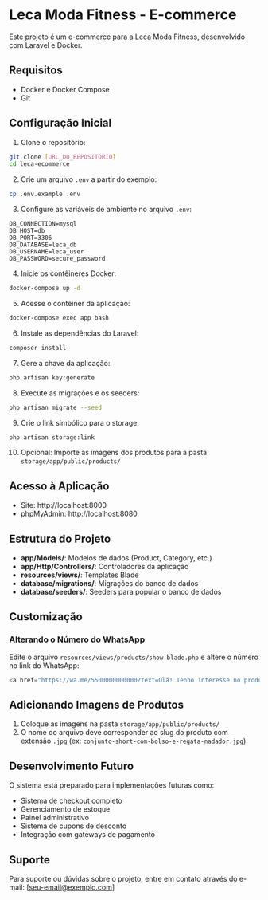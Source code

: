 # Leca Moda Fitness - E-commerce

Este projeto é um e-commerce para a Leca Moda Fitness, desenvolvido com Laravel e Docker.

## Requisitos

- Docker e Docker Compose
- Git

## Configuração Inicial

1. Clone o repositório:
```bash
git clone [URL_DO_REPOSITORIO]
cd leca-ecommerce
```

2. Crie um arquivo `.env` a partir do exemplo:
```bash
cp .env.example .env
```

3. Configure as variáveis de ambiente no arquivo `.env`:
```
DB_CONNECTION=mysql
DB_HOST=db
DB_PORT=3306
DB_DATABASE=leca_db
DB_USERNAME=leca_user
DB_PASSWORD=secure_password
```

4. Inicie os contêineres Docker:
```bash
docker-compose up -d
```

5. Acesse o contêiner da aplicação:
```bash
docker-compose exec app bash
```

6. Instale as dependências do Laravel:
```bash
composer install
```

7. Gere a chave da aplicação:
```bash
php artisan key:generate
```

8. Execute as migrações e os seeders:
```bash
php artisan migrate --seed
```

9. Crie o link simbólico para o storage:
```bash
php artisan storage:link
```

10. Opcional: Importe as imagens dos produtos para a pasta `storage/app/public/products/`

## Acesso à Aplicação

- Site: http://localhost:8000
- phpMyAdmin: http://localhost:8080

## Estrutura do Projeto

- **app/Models/**: Modelos de dados (Product, Category, etc.)
- **app/Http/Controllers/**: Controladores da aplicação
- **resources/views/**: Templates Blade
- **database/migrations/**: Migrações do banco de dados
- **database/seeders/**: Seeders para popular o banco de dados

## Customização

### Alterando o Número do WhatsApp

Edite o arquivo `resources/views/products/show.blade.php` e altere o número no link do WhatsApp:

```php
<a href="https://wa.me/5500000000000?text=Olá! Tenho interesse no produto {{ $product->name }}%20(Código: {{ $product->code }})"
```

## Adicionando Imagens de Produtos

1. Coloque as imagens na pasta `storage/app/public/products/`
2. O nome do arquivo deve corresponder ao slug do produto com extensão `.jpg` (ex: `conjunto-short-com-bolso-e-regata-nadador.jpg`)

## Desenvolvimento Futuro

O sistema está preparado para implementações futuras como:

- Sistema de checkout completo
- Gerenciamento de estoque
- Painel administrativo
- Sistema de cupons de desconto
- Integração com gateways de pagamento

## Suporte

Para suporte ou dúvidas sobre o projeto, entre em contato através do e-mail: [seu-email@exemplo.com]
